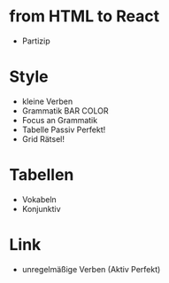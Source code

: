 # from HTML to React

* Partizip

# Style

* kleine Verben
* Grammatik BAR COLOR
* Focus an Grammatik
* Tabelle Passiv Perfekt!
* Grid Rätsel!

# Tabellen

* Vokabeln
* Konjunktiv

# Link 

* unregelmäßige Verben (Aktiv Perfekt)

